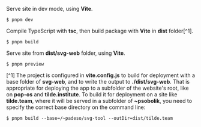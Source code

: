 Serve site in dev mode, using **Vite**.
```shell
$ pnpm dev
``` 

Compile TypeScript with **tsc**, then build package with **Vite** in **dist** folder[^1].
```shell
$ pnpm build
```

Serve site from **dist/svg-web** folder, using **Vite**.
```shell
$ pnpm preview
```

[^1] The project is configured in **vite.config.js** to build for deployment with a base folder of **svg-web**,
and to write the output to  **./dist/svg-web**. That is appropriate for deploying the app to a subfolder
of the website's root, like on **pop-os** and **tilde.institute**. To build it for deployment on a site 
like **tilde.team**, where it will be served in a subfolder of **~psobolik**, you need to specify the correct 
base directory on the command line:
```shell
$ pnpm build --base=/~padeso/svg-tool --outDir=dist/tilde.team
```
